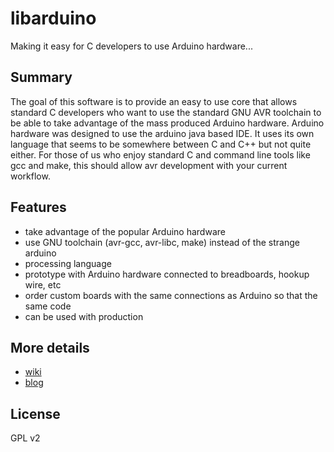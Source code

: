 # libarduino

Making it easy for C developers to use Arduino hardware...

## Summary

The goal of this software is to provide an easy to use core that allows
standard C developers who want to use the standard GNU AVR toolchain to be
able to take advantage of the mass produced Arduino hardware. Arduino hardware
was designed to use the arduino java based IDE. It uses its own language that
seems to be somewhere between C and C++ but not quite either. For those of us
who enjoy standard C and command line tools like gcc and make, this should
allow avr development with your current workflow.

## Features 

* take advantage of the popular Arduino hardware
* use GNU toolchain (avr-gcc, avr-libc, make) instead of the strange arduino
* processing language
* prototype with Arduino hardware connected to breadboards, hookup wire, etc
* order custom boards with the same connections as Arduino so that the same code
* can be used with production

## More details

* [wiki](http://tinkerish.com/wiki/)
* [blog](http://tinkerish.com/blog/)

## License

GPL v2
